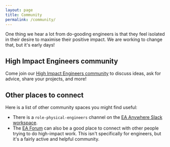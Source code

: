 ```yaml
---
layout: page
title: Community
permalink: /community/
---
```


One thing we hear a lot from do-gooding engineers is that they feel isolated in their desire to maximise their positive impact. We are working to change that, but it's early days!

## High Impact Engineers community

Come join our [High Impact Engineers community](https://github.com/orgs/High-Impact-Engineers/discussions) to discuss ideas, ask for advice, share your projects, and more!

## Other places to connect

Here is a list of other community spaces you might find useful:
- There is a `role-physical-engineers` channel on the [EA Anywhere Slack workspace](https://join.slack.com/t/eavirtualmeetupgroup/shared_invite/zt-nnm9fyfp-kPS1R98d~SW5soPRcfegoQ).
- The [EA Forum](https://forum.effectivealtruism.org/) can also be a good place to connect with other people trying to do high-impact work. This isn't specifically for engineers, but it's a fairly active and helpful community.

